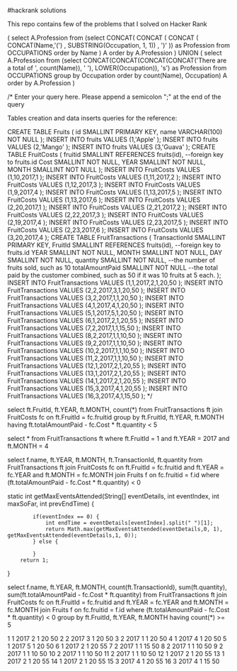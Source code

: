 #hackrank solutions

This repo contains few of the problems that I solved on Hacker Rank

 (
 select A.Profession from (select CONCAT( CONCAT ( CONCAT ( CONCAT(Name,'(') ,  SUBSTRING(Occupation, 1, 1)) , ')' )) as Profession from OCCUPATIONS order by Name  ) A order by A.Profession
 )
 UNION
 (
 select A.Profession from (select CONCAT(CONCAT(CONCAT(CONCAT('There are a total of ', count(Name)), ' '), LOWER(Occupation)), 's') as Profession from OCCUPATIONS group by Occupation order by count(Name), Occupation) A
 order by A.Profession
 )


/*
Enter your query here.
Please append a semicolon ";" at the end of the query

Tables creation and data inserts queries for the reference:

CREATE TABLE Fruits
  (
    id   SMALLINT PRIMARY KEY,
    name VARCHAR(100) NOT NULL
  );
INSERT INTO fruits VALUES
  (1,'Apple'
  );
INSERT INTO fruits VALUES
  (2,'Mango'
  );
  INSERT INTO fruits VALUES
  (3,'Guava'
  );
CREATE TABLE FruitCosts
  (
    fruitid SMALLINT REFERENCES fruits(id), --foreign key to fruits.id
    Cost  SMALLINT NOT NULL,
    YEAR  SMALLINT NOT NULL,
    MONTH SMALLINT NOT NULL
  );
INSERT INTO FruitCosts VALUES
  (1,10,2017,1
  );
INSERT INTO FruitCosts VALUES
  (1,11,2017,2
  );
INSERT INTO FruitCosts VALUES
  (1,12,2017,3
  );
INSERT INTO FruitCosts VALUES
  (1,9,2017,4
  );
INSERT INTO FruitCosts VALUES
  (1,13,2017,5
  );
INSERT INTO FruitCosts VALUES
  (1,13,2017,6
  );
INSERT INTO FruitCosts VALUES
  (2,20,2017,1
  );
INSERT INTO FruitCosts VALUES
  (2,21,2017,2
  );
INSERT INTO FruitCosts VALUES
  (2,22,2017,3
  );
INSERT INTO FruitCosts VALUES
  (2,19,2017,4
  );
INSERT INTO FruitCosts VALUES
  (2,23,2017,5
  );
INSERT INTO FruitCosts VALUES
  (2,23,2017,6
  );
INSERT INTO FruitCosts VALUES
  (3,20,2017,4
  );
CREATE TABLE FruitTransactions
  (
    TransactionId SMALLINT PRIMARY KEY,
    FruitId       SMALLINT REFERENCES fruits(id), --foreign key to fruits.id
    YEAR     SMALLINT NOT NULL,
    MONTH    SMALLINT NOT NULL,
    DAY      SMALLINT NOT NULL,
    quantity SMALLINT NOT NULL, --the number of fruits sold, such as 10
    totalAmountPaid SMALLINT NOT NULL --the total paid by the customer combined, such as 50 if it was 10 fruits at 5 each.
  );
INSERT INTO FruitTransactions VALUES
  (1,1,2017,2,1,20,50
  );
INSERT INTO FruitTransactions VALUES
  (2,2,2017,3,1,20,50
  );
INSERT INTO FruitTransactions VALUES
  (3,2,2017,1,1,20,50
  );
INSERT INTO FruitTransactions VALUES
  (4,1,2017,4,1,20,50
  );
INSERT INTO FruitTransactions VALUES
  (5,1,2017,5,1,20,50
  );
INSERT INTO FruitTransactions VALUES
  (6,1,2017,2,1,20,55
  );
INSERT INTO FruitTransactions VALUES
  (7,2,2017,1,1,15,50
  );
INSERT INTO FruitTransactions VALUES
  (8,2,2017,1,1,10,50
  );
INSERT INTO FruitTransactions VALUES
  (9,2,2017,1,1,10,50
  );
INSERT INTO FruitTransactions VALUES
  (10,2,2017,1,1,10,50
  );
INSERT INTO FruitTransactions VALUES
  (11,2,2017,1,1,10,50
  );
INSERT INTO FruitTransactions VALUES
  (12,1,2017,2,1,20,55
  );
INSERT INTO FruitTransactions VALUES
  (13,1,2017,2,1,20,55
  );
INSERT INTO FruitTransactions VALUES
  (14,1,2017,2,1,20,55
  );
INSERT INTO FruitTransactions VALUES
  (15,3,2017,4,1,20,55
  );
INSERT INTO FruitTransactions VALUES
  (16,3,2017,4,1,15,50
  );
*/


select ft.FruitId, ft.YEAR, ft.MONTH, count(*) from FruitTransactions ft join FruitCosts fc on ft.FruitId = fc.fruitid
group by ft.FruitId, ft.YEAR, ft.MONTH
having ft.totalAmountPaid - fc.Cost * ft.quantity < 5

select * from FruitTransactions ft where ft.FruitId = 1 and ft.YEAR = 2017 and ft.MONTH = 4


select f.name, ft.YEAR, ft.MONTH, ft.TransactionId, ft.quantity
from FruitTransactions ft
join
FruitCosts fc
on ft.FruitId = fc.fruitid and ft.YEAR = fc.YEAR and ft.MONTH = fc.MONTH
join
Fruits f
on fc.fruitid = f.id
where (ft.totalAmountPaid - fc.Cost * ft.quantity) < 0


 static int getMaxEventsAttended(String[] eventDetails, int eventIndex, int maxSoFar, int prevEndTime) {

            if(eventIndex == 0) {
                int endTime = eventDetails[eventIndex].split(" ")[1];
                return Math.max(getMaxEventsAttended(eventDetails,0, 1), getMaxEventsAttended(eventDetails,1, 0));
            } else {

            }
        return 1;
   }

select f.name, ft.YEAR, ft.MONTH, count(ft.TransactionId), sum(ft.quantity), sum(ft.totalAmountPaid - fc.Cost * ft.quantity)
from FruitTransactions ft
join
FruitCosts fc
on ft.FruitId = fc.fruitid and ft.YEAR = fc.YEAR and ft.MONTH = fc.MONTH
join
Fruits f
on fc.fruitid = f.id
where (ft.totalAmountPaid - fc.Cost * ft.quantity) < 0
group by ft.FruitId, ft.YEAR, ft.MONTH
having count(*) >= 5

1 1 2017 2 1 20 50
2 2 2017 3 1 20 50
3 2 2017 1 1 20 50
4 1 2017 4 1 20 50
5 1 2017 5 1 20 50
6 1 2017 2 1 20 55
7 2 2017 1 1 15 50
8 2 2017 1 1 10 50
9 2 2017 1 1 10 50
10 2 2017 1 1 10 50
11 2 2017 1 1 10 50
12 1 2017 2 1 20 55
13 1 2017 2 1 20 55
14 1 2017 2 1 20 55
15 3 2017 4 1 20 55
16 3 2017 4 1 15 50
